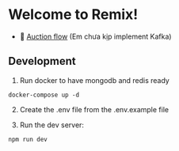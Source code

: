 # Welcome to Remix!

- 📖 [Auction flow](https://swimlanes.io/u/f8duO9PG02) (Em chưa kịp implement Kafka)

## Development

1. Run docker to have mongodb and redis ready

```shellscript
docker-compose up -d
```

2. Create the .env file from the .env.example file

3. Run the dev server:

```shellscript
npm run dev
```
